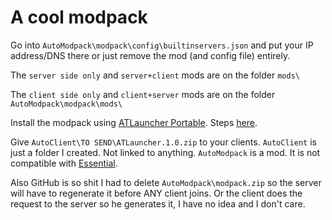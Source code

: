 # A cool modpack

Go into `AutoModpack\modpack\config\builtinservers.json` and put your IP address/DNS there or just remove the mod (and config file) entirely.

The `server side only` and `server+client` mods are on the folder `mods\`

The `client side only` and `client+server` mods are on the folder `AutoModpack\modpack\mods\`

Install the modpack using [ATLauncher Portable](https://atlauncher.com/downloads). Steps [here](https://imgur.com/a/pYzFW5a).

Give `AutoClient\TO SEND\ATLauncher.1.0.zip` to your clients. `AutoClient` is just a folder I created. Not linked to anything. `AutoModpack` is a mod. It is not compatible with [Essential](https://essential.gg/).

Also GitHub is so shit I had to delete `AutoModpack\modpack.zip` so the server will have to regenerate it before ANY client joins. Or the client does the request to the server so he generates it, I have no idea and I don't care.